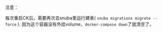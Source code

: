 注意：

每次重启CK后，需要再次去snuba里运行建表( `snuba migrations migrate --force` ).
因为这个容器没有外挂volume，`docker-compose down`了就清空了。
